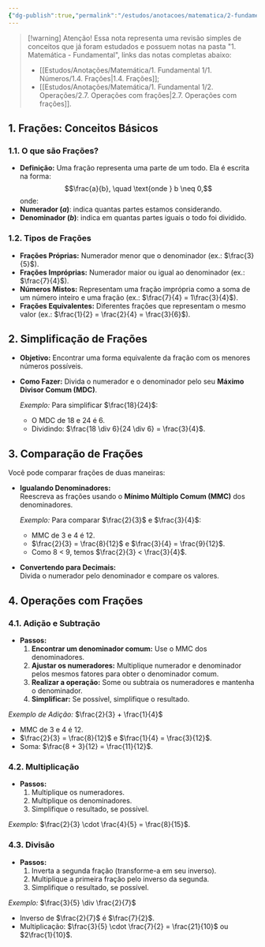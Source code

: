```yaml
---
{"dg-publish":true,"permalink":"/estudos/anotacoes/matematica/2-fundamental-2/3-fracoes-e-numeros-decimais/2-1-fracoes-revisao/"}
---
```


> [!warning] Atenção!
> Essa nota representa uma revisão simples de conceitos que já foram estudados e possuem notas na pasta "1. Matemática - Fundamental", links das notas completas abaixo:
> - [[Estudos/Anotações/Matemática/1. Fundamental 1/1. Números/1.4. Frações\|1.4. Frações]];
> - [[Estudos/Anotações/Matemática/1. Fundamental 1/2. Operações/2.7. Operações com frações\|2.7. Operações com frações]].

## 1. Frações: Conceitos Básicos

### 1.1. O que são Frações?

- **Definição:** Uma fração representa uma parte de um todo. Ela é escrita na forma:
$$\frac{a}{b}, \quad \text{onde } b \neq 0,$$
onde:
- **Numerador ($a$)**: indica quantas partes estamos considerando.
- **Denominador ($b$)**: indica em quantas partes iguais o todo foi dividido.

### 1.2. Tipos de Frações

- **Frações Próprias:** Numerador menor que o denominador (ex.: $\frac{3}{5}$).
- **Frações Impróprias:** Numerador maior ou igual ao denominador (ex.: $\frac{7}{4}$).
- **Números Mistos:** Representam uma fração imprópria como a soma de um número inteiro e uma fração (ex.: $\frac{7}{4} = 1\frac{3}{4}$).
- **Frações Equivalentes:** Diferentes frações que representam o mesmo valor (ex.: $\frac{1}{2} = \frac{2}{4} = \frac{3}{6}$).

## 2. Simplificação de Frações

- **Objetivo:** Encontrar uma forma equivalente da fração com os menores números possíveis.
- **Como Fazer:** Divida o numerador e o denominador pelo seu **Máximo Divisor Comum (MDC)**.
	
	*Exemplo:* Para simplificar $\frac{18}{24}$:
	
	- O MDC de 18 e 24 é 6.
	- Dividindo: $\frac{18 \div 6}{24 \div 6} = \frac{3}{4}$.

## 3. Comparação de Frações

Você pode comparar frações de duas maneiras:

- **Igualando Denominadores:**  
	Reescreva as frações usando o **Mínimo Múltiplo Comum (MMC)** dos denominadores.
	
	*Exemplo:* Para comparar $\frac{2}{3}$ e $\frac{3}{4}$:
	
	- MMC de 3 e 4 é 12.
	- $\frac{2}{3} = \frac{8}{12}$ e $\frac{3}{4} = \frac{9}{12}$.
	- Como 8 < 9, temos $\frac{2}{3} < \frac{3}{4}$.

- **Convertendo para Decimais:**  
	Divida o numerador pelo denominador e compare os valores.

## 4. Operações com Frações

### 4.1. Adição e Subtração

- **Passos:**
	1. **Encontrar um denominador comum:** Use o MMC dos denominadores.
	2. **Ajustar os numeradores:** Multiplique numerador e denominador pelos mesmos fatores para obter o denominador comum.
	3. **Realizar a operação:** Some ou subtraia os numeradores e mantenha o denominador.
	4. **Simplificar:** Se possível, simplifique o resultado.

*Exemplo de Adição:* $\frac{2}{3} + \frac{1}{4}$

- MMC de 3 e 4 é 12.
- $\frac{2}{3} = \frac{8}{12}$ e $\frac{1}{4} = \frac{3}{12}$.
- Soma: $\frac{8 + 3}{12} = \frac{11}{12}$.

### 4.2. Multiplicação

- **Passos:**
	1. Multiplique os numeradores.
	2. Multiplique os denominadores.
	3. Simplifique o resultado, se possível.

*Exemplo:* $\frac{2}{3} \cdot \frac{4}{5} = \frac{8}{15}$.

### 4.3. Divisão

- **Passos:**
	1. Inverta a segunda fração (transforme-a em seu inverso).
	2. Multiplique a primeira fração pelo inverso da segunda.
	3. Simplifique o resultado, se possível.

*Exemplo:* $\frac{3}{5} \div \frac{2}{7}$

- Inverso de $\frac{2}{7}$ é $\frac{7}{2}$.
- Multiplicação: $\frac{3}{5} \cdot \frac{7}{2} = \frac{21}{10}$ ou $2\frac{1}{10}$.